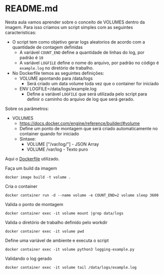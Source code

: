 # README.md

Nesta aula vamos aprender sobre o conceito de VOLUMES dentro da imagem.
Para isso criamos um script simples com as seguintes caracteristicas:
- O script tem como objetivo gerar logs aleatorios de acordo com a quantidade de contagem definidas
  - A variável `COUNT_END` define a quantidade de linhas do log, por padrão é `10`
  - A variável `LOGFILE` define o nome do arquivo, por padrão no código é `example.log` no diretório de trabalho.
- No Dockerfile temos as seguintes definições:
  - VOLUME apontando para /data/logs
    - Será criado um data volume toda vez que o container for iniciado
  - ENV LOGFILE=/data/logs/example.log
    - Define a variável `LOGFILE` que será utilizada pelo script para definir o caminho do arquivo de log que será gerado.

Sobre os parâmetros:  
- VOLUMES
  - https://docs.docker.com/engine/reference/builder/#volume
  - Define um ponto de montagem que será criado automaticamente no container quando for iniciado
  - Sintaxe:
    - VOLUME ["/var/log/"] - JSON Array
    - VOLUME /var/log - Texto puro

Aqui o [Dockerfile](Dockerfile) utilizado.  

Faça um build da imagem
```
docker image build -t volume .
```

Cria o container
```
docker container run -d --name volume -e COUNT_END=2 volume sleep 3600
```

Valida o ponto de montagem
```
docker container exec -it volume mount |grep data/logs
```

Valida o diretório de trabalho definido pelo workdir
```
docker container exec -it volume pwd
```

Define uma variável de ambiente e executa o script
```
docker container exec -it volume python3 logging-example.py
```

Validando o log gerado
```
docker container exec -it volume tail /data/logs/example.log
```